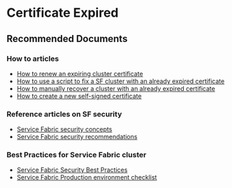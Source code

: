 <properties
	pageTitle="security/certificateexpired"
	description="security/certificateexpired"
	service="microsoft.servicefabric"
	resource="clusters"
	authors="ChiragPavecha"
	ms.author="chiragpa"
	displayOrder=""
	selfHelpType="generic"
	supportTopicIds="32608944"
	resourceTags=""
	productPesIds="15842"
	cloudEnvironments="public"
	articleId="af7f5224-57f9-4687-91d6-a395f52a879d"
/>

# Certificate Expired

## **Recommended Documents**

### How to articles<br>
* [How to renew an expiring cluster certificate](https://docs.microsoft.com/azure/service-fabric/service-fabric-cluster-rollover-cert-cn)<br>
* [How to use a script to fix a SF cluster with an already expired certificate](https://github.com/Azure/Service-Fabric-Troubleshooting-Guides/blob/master/Security/Fix%20Expired%20Cluster%20Certificate%20Automated%20Script.md)<br>
* [How to manually recover a cluster with an already expired certificate](https://github.com/Azure/Service-Fabric-Troubleshooting-Guides/blob/master/Security/Fix%20Expired%20Cluster%20Certificate%20Manual%20Steps.md)<br>
* [How to create a new self-signed certificate](https://github.com/Azure/Service-Fabric-Troubleshooting-Guides/blob/master/Security/Create%20a%20New%20Self%20Signed%20Certificate.md)<br>

### Reference articles on SF security<br>
* [Service Fabric security concepts](https://docs.microsoft.com/azure/service-fabric/service-fabric-cluster-security)<br>
* [Service Fabric security recommendations](https://docs.microsoft.com/azure/service-fabric/service-fabric-cluster-security#security-recommendations)<br>

### Best Practices for Service Fabric cluster<br>
* [Service Fabric Security Best Practices](https://docs.microsoft.com/azure/service-fabric/service-fabric-best-practices-security)<br>
* [Service Fabric Production environment checklist](https://docs.microsoft.com/azure/service-fabric/service-fabric-production-readiness-checklist)<br>
